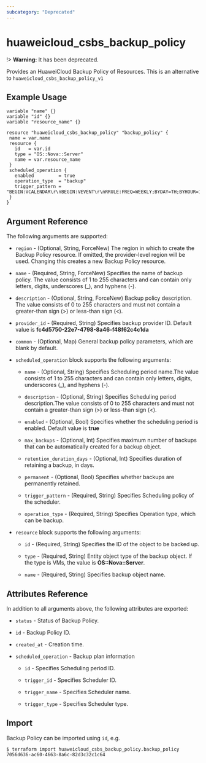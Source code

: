 ```yaml
---
subcategory: "Deprecated"
---
```


# huaweicloud_csbs_backup_policy

!> **Warning:** It has been deprecated.

Provides an HuaweiCloud Backup Policy of Resources.
This is an alternative to `huaweicloud_csbs_backup_policy_v1`

## Example Usage

 ```hcl
variable "name" {}
variable "id" {}
variable "resource_name" {}

resource "huaweicloud_csbs_backup_policy" "backup_policy" {
  name = var.name
  resource {
    id   = var.id
    type = "OS::Nova::Server"
    name = var.resource_name
  }
  scheduled_operation {
    enabled         = true
    operation_type  = "backup"
    trigger_pattern = "BEGIN:VCALENDAR\r\nBEGIN:VEVENT\r\nRRULE:FREQ=WEEKLY;BYDAY=TH;BYHOUR=12;BYMINUTE=27\r\nEND:VEVENT\r\nEND:VCALENDAR\r\n"
  }
}

 ```
## Argument Reference
The following arguments are supported:

* `region` - (Optional, String, ForceNew) The region in which to create the Backup Policy resource. If omitted, the provider-level region will be used. Changing this creates a new Backup Policy resource.

* `name` - (Required, String, ForceNew) Specifies the name of backup policy. The value consists of 1 to 255 characters and can contain only letters, digits, underscores (_), and hyphens (-).

* `description` - (Optional, String, ForceNew) Backup policy description. The value consists of 0 to 255 characters and must not contain a greater-than sign (>) or less-than sign (<).

* `provider_id` - (Required, String) Specifies backup provider ID. Default value is **fc4d5750-22e7-4798-8a46-f48f62c4c1da**

* `common` - (Optional, Map) General backup policy parameters, which are blank by default.

* `scheduled_operation` block supports the following arguments:

    + `name` - (Optional, String) Specifies Scheduling period name.The value consists of 1 to 255 characters and can contain only letters, digits, underscores (_), and hyphens (-).
    
    + `description` - (Optional, String) Specifies Scheduling period description.The value consists of 0 to 255 characters and must not contain a greater-than sign (>) or less-than sign (<).

    + `enabled` - (Optional, Bool) Specifies whether the scheduling period is enabled. Default value is **true**

    + `max_backups` - (Optional, Int) Specifies maximum number of backups that can be automatically created for a backup object.

    + `retention_duration_days` - (Optional, Int) Specifies duration of retaining a backup, in days.

    + `permanent` - (Optional, Bool) Specifies whether backups are permanently retained.

    + `trigger_pattern` - (Required, String) Specifies Scheduling policy of the scheduler.

    + `operation_type` - (Required, String) Specifies Operation type, which can be backup.

* `resource` block supports the following arguments:

    + `id` - (Required, String) Specifies the ID of the object to be backed up.
    
    + `type` - (Required, String) Entity object type of the backup object. If the type is VMs, the value is **OS::Nova::Server**.

    + `name` - (Required, String) Specifies backup object name.

## Attributes Reference
In addition to all arguments above, the following attributes are exported:

* `status` - Status of Backup Policy.

* `id` - Backup Policy ID.

* `created_at` - Creation time.

* `scheduled_operation` - Backup plan information

    + `id` -  Specifies Scheduling period ID.

    + `trigger_id` -  Specifies Scheduler ID.

    + `trigger_name` -  Specifies Scheduler name.

    + `trigger_type` -  Specifies Scheduler type.


## Import

Backup Policy can be imported using  `id`, e.g.

```
$ terraform import huaweicloud_csbs_backup_policy.backup_policy 7056d636-ac60-4663-8a6c-82d3c32c1c64
```
